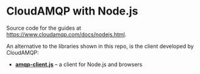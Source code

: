 # CloudAMQP with Node.js

Source code for the guides at https://www.cloudamqp.com/docs/nodejs.html.

An alternative to the libraries shown in this repo, is the client developed by CloudAMQP:

* **[amqp-client.js]** – a client for Node.js and browsers

[amqp-client.js]: https://github.com/cloudamqp/amqp-client.js#amqp-clientjs
